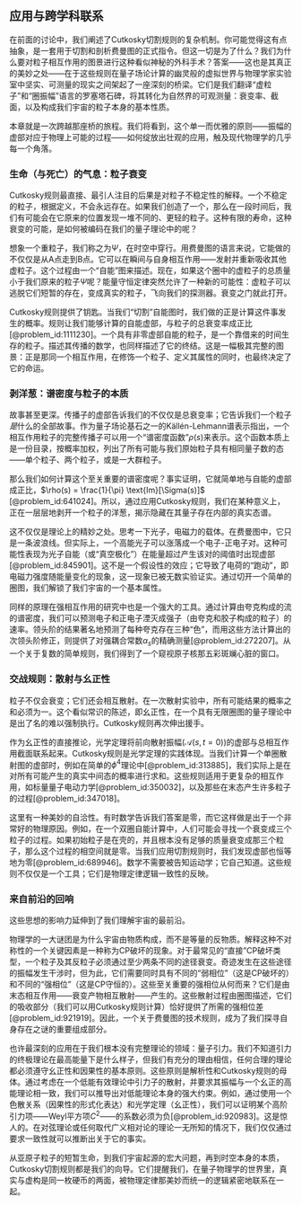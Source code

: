 ## 应用与跨学科联系

在前面的讨论中，我们阐述了Cutkosky切割规则的复杂机制。你可能觉得这有点抽象，是一套用于切割和剖析费曼图的正式指令。但这一切是为了什么？我们为什么要对粒子相互作用的图景进行这种看似神秘的外科手术？答案——这也是其真正的美妙之处——在于这些规则在量子场论计算的幽灵般的虚拟世界与物理学家实验室中坚实、可测量的现实之间架起了一座深刻的桥梁。它们是我们翻译“虚粒子”和“圈振幅”语言的罗塞塔石碑，将其转化为自然界的可观测量：衰变率、截面，以及构成我们宇宙的粒子本身的基本性质。

本章就是一次跨越那座桥的旅程。我们将看到，这个单一而优雅的原则——振幅的虚部对应于物理上可能的过程——如何绽放出壮观的应用，触及现代物理学的几乎每一个角落。

### 生命（与死亡）的气息：粒子衰变

Cutkosky规则最直接、最引人注目的后果是对粒子不稳定性的解释。一个不稳定的粒子，根据定义，不会永远存在。如果我们创造了一个，那么在一段时间后，我们有可能会在它原来的位置发现一堆不同的、更轻的粒子。这种有限的寿命，这种衰变的可能，是如何被编码在我们的量子理论中的呢？

想象一个重粒子，我们称之为$\Psi$，在时空中穿行。用费曼图的语言来说，它能做的不仅仅是从A点走到B点。它可以在瞬间与自身相互作用——发射并重新吸收其他虚粒子。这个过程由一个“自能”图来描述。现在，如果这个圈中的虚粒子的总质量小于我们原来的粒子$\Psi$呢？能量守恒定律突然允许了一种新的可能性：虚粒子可以逃脱它们短暂的存在，变成真实的粒子，飞向我们的探测器。衰变之门就此打开。

Cutkosky规则提供了钥匙。当我们“切割”自能图时，我们做的正是计算这件事发生的概率。规则让我们能够计算的自能虚部，与粒子的总衰变率成正比[@problem_id:1111230]。一个具有非零虚部自能的粒子，是一个靠借来的时间生存的粒子。描述其传播的数学，也同样描述了它的终结。这是一幅极其完整的图景：正是那同一个相互作用，在修饰一个粒子、定义其属性的同时，也最终决定了它的命运。

### 剥洋葱：谱密度与粒子的本质

故事甚至更深。传播子的虚部告诉我们的不仅仅是总衰变率；它告诉我们一个粒子*是*什么的全部故事。作为量子场论基石之一的Källén-Lehmann谱表示指出，一个相互作用粒子的完整传播子可以用一个“谱密度函数”$\rho(s)$来表示。这个函数本质上是一份目录，按概率加权，列出了所有可能与我们原始粒子具有相同量子数的态——单个粒子、两个粒子，或是一大群粒子。

那么我们如何计算这个至关重要的谱密度呢？事实证明，它就简单地与自能的虚部成正比，$\rho(s) = \frac{1}{\pi} \text{Im}[\Sigma(s)]$ [@problem_id:641024]。所以，通过应用Cutkosky规则，我们在某种意义上，正在一层层地剥开一个粒子的洋葱，揭示隐藏在其量子存在内部的真实态谱。

这不仅仅是理论上的精妙之处。思考一下光子，电磁力的载体。在费曼图中，它只是一条波浪线。但实际上，一个高能光子可以涨落成一个电子-正电子对。这种可能性表现为光子自能（或“真空极化”）在能量超过产生该对的阈值时出现虚部[@problem_id:845901]。这不是一个假设性的效应；它导致了电荷的“跑动”，即电磁力强度随能量变化的现象，这一现象已被无数实验证实。通过切开一个简单的圈图，我们解锁了我们宇宙的一个基本属性。

同样的原理在强相互作用的研究中也是一个强大的工具。通过计算由夸克构成的流的谱密度，我们可以预测电子和正电子湮灭成强子（由夸克和胶子构成的粒子）的速率。领头阶的结果著名地预测了每种夸克存在三种“色”，而用这些方法计算出的次领头阶修正，则提供了对强耦合常数$\alpha_s$的精确测量[@problem_id:272207]。从一个关于复数的简单规则，我们得到了一个窥视原子核那五彩斑斓心脏的窗口。

### 交战规则：散射与幺正性

粒子不仅会衰变；它们还会相互散射。在一次散射实验中，所有可能结果的概率之和必须为一。这个看似常识的陈述，即幺正性，在一个具有无限圈图的量子理论中是出了名的难以强制执行。Cutkosky规则再次伸出援手。

作为幺正性的直接推论，光学定理将前向散射振幅($\mathcal{A}(s, t=0)$)的虚部与总相互作用截面联系起来。Cutkosky规则是光学定理的实践体现。当我们计算一个单圈散射图的虚部时，例如在简单的$\phi^4$理论中[@problem_id:313885]，我们实际上是在对所有可能产生的真实中间态的概率进行求和。这些规则适用于更复杂的相互作用，如标量量子电动力学[@problem_id:350032]，以及那些在末态产生许多粒子的过程[@problem_id:347018]。

这里有一种美妙的自洽性。有时数学告诉我们答案是零，而它这样做是出于一个非常好的物理原因。例如，在一个双圈自能计算中，人们可能会寻找一个衰变成三个粒子的过程。如果初始粒子是在壳的，并且根本没有足够的质量衰变成那三个粒子，那么这个过程的相空间就是零。当我们应用切割规则时，我们发现虚部也恒等地为零[@problem_id:689946]。数学不需要被告知运动学；它自己知道。这些规则不仅仅是一个工具；它们是物理定律逻辑一致性的反映。

### 来自前沿的回响

这些思想的影响力延伸到了我们理解宇宙的最前沿。

物理学的一大谜团是为什么宇宙由物质构成，而不是等量的反物质。解释这种不对称性的一个关键因素是一种称为CP破坏的现象。对于最常见的“直接”CP破坏类型，一个粒子及其反粒子必须通过至少两条不同的途径衰变。奇迹发生在这些途径的振幅发生干涉时，但为此，它们需要同时具有不同的“弱相位”（这是CP破坏的）和不同的“强相位”（这是CP守恒的）。这些至关重要的强相位从何而来？它们是由末态相互作用——衰变产物相互散射——产生的。这些散射过程由圈图描述，它们的吸收部分（我们可以用Cutkosky规则计算）恰好提供了所需的强相位差[@problem_id:921919]。因此，一个关于费曼图的技术规则，成为了我们探寻自身存在之谜的重要组成部分。

也许最深刻的应用在于我们根本没有完整理论的领域：量子引力。我们不知道引力的终极理论在最高能量下是什么样子，但我们有充分的理由相信，任何合理的理论都必须遵守幺正性和因果性的基本原则。这些原则是解析性和Cutkosky规则的母体。通过考虑在一个低能有效理论中引力子的散射，并要求其振幅与一个幺正的高能理论相一致，我们可以推导出对低能理论本身的强大约束。例如，通过使用一个色散关系（因果性的形式化表达）和光学定理（幺正性），我们可以证明某个高阶引力项——Weyl平方项$C^2$——的系数必须为负[@problem_id:920983]。这是惊人的。在对弦理论或任何取代广义相对论的理论一无所知的情况下，我们仅仅通过要求一致性就可以推断出关于它的事实。

从亚原子粒子的短暂生命，到我们宇宙起源的宏大问题，再到时空本身的本质，Cutkosky切割规则都是我们的向导。它们提醒我们，在量子物理学的世界里，真实与虚构是同一枚硬币的两面，被物理定律那美妙而统一的逻辑紧密地联系在一起。